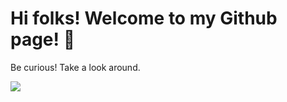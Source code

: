 # Hi folks! Welcome to my Github page! 👀
Be curious! Take a look around.

<img src="NUX_Octodex.gif"/>
